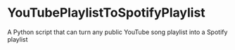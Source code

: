 # YouTubePlaylistToSpotifyPlaylist
A Python script that can turn any public YouTube song playlist into a Spotify playlist
